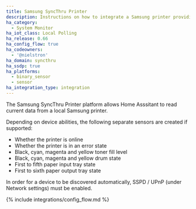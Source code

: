 ```yaml
---
title: Samsung SyncThru Printer
description: Instructions on how to integrate a Samsung printer providing SyncThru within Home Assistant.
ha_category:
  - System Monitor
ha_iot_class: Local Polling
ha_release: 0.66
ha_config_flow: true
ha_codeowners:
  - '@nielstron'
ha_domain: syncthru
ha_ssdp: true
ha_platforms:
  - binary_sensor
  - sensor
ha_integration_type: integration
---
```


The Samsung SyncThru Printer platform allows Home Asssitant to read current data from a local Samsung printer.  

Depending on device abilities, the following separate sensors are created if supported:

 - Whether the printer is online
 - Whether the printer is in an error state
 - Black, cyan, magenta and yellow toner fill level
 - Black, cyan, magenta and yellow drum state
 - First to fifth paper input tray state
 - First to sixth paper output tray state

In order for a device to be discovered automatically, SSPD / UPnP (under Network settings) must be enabled.

{% include integrations/config_flow.md %}

